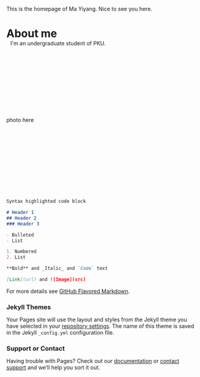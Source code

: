 <head>
  <mata charset="utf-8">
  <title>my title</title>
  <style type="text/css">
  *{
    margin:0;
    padding:0;
  }
  .photo_content{
    height:200px;
    width:130px;
  }
  .text_content{
    height:200px;
    width:270px;
  }
   </style>
</head>
  
<body>
  
  <p>This is the homepage of Ma Yiyang. Nice to see you here. </p>

  <h1>About me</h1>
  
  <div style="text-align:center;" class="text_content">
    I'm an undergraduate student of PKU.
  </div>
  <div class="photo_content">
    photo here
  </div>

</body>  
  
```markdown
Syntax highlighted code block

# Header 1
## Header 2
### Header 3

- Bulleted
- List

1. Numbered
2. List

**Bold** and _Italic_ and `Code` text

[Link](url) and ![Image](src)
```

For more details see [GitHub Flavored Markdown](https://guides.github.com/features/mastering-markdown/).

### Jekyll Themes

Your Pages site will use the layout and styles from the Jekyll theme you have selected in your [repository settings](https://github.com/realPasu/realPasu.github.io/settings/pages). The name of this theme is saved in the Jekyll `_config.yml` configuration file.

### Support or Contact

Having trouble with Pages? Check out our [documentation](https://docs.github.com/categories/github-pages-basics/) or [contact support](https://support.github.com/contact) and we’ll help you sort it out.
